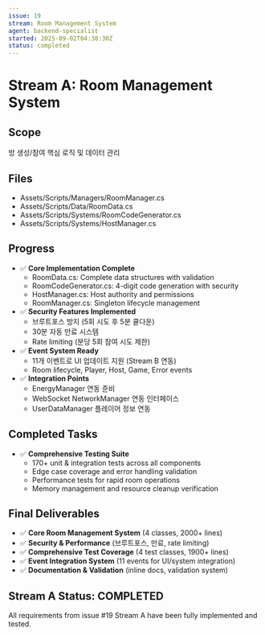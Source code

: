 ```yaml
---
issue: 19
stream: Room Management System
agent: backend-specialist
started: 2025-09-02T04:38:30Z
status: completed
---
```


# Stream A: Room Management System

## Scope
방 생성/참여 핵심 로직 및 데이터 관리

## Files
- Assets/Scripts/Managers/RoomManager.cs
- Assets/Scripts/Data/RoomData.cs
- Assets/Scripts/Systems/RoomCodeGenerator.cs
- Assets/Scripts/Systems/HostManager.cs

## Progress
- ✅ **Core Implementation Complete**
  - RoomData.cs: Complete data structures with validation
  - RoomCodeGenerator.cs: 4-digit code generation with security
  - HostManager.cs: Host authority and permissions
  - RoomManager.cs: Singleton lifecycle management
- ✅ **Security Features Implemented** 
  - 브루트포스 방지 (5회 시도 후 5분 쿨다운)
  - 30분 자동 만료 시스템
  - Rate limiting (분당 5회 참여 시도 제한)
- ✅ **Event System Ready**
  - 11개 이벤트로 UI 업데이트 지원 (Stream B 연동)
  - Room lifecycle, Player, Host, Game, Error events
- ✅ **Integration Points**
  - EnergyManager 연동 준비
  - WebSocket NetworkManager 연동 인터페이스
  - UserDataManager 플레이어 정보 연동

## Completed Tasks
- ✅ **Comprehensive Testing Suite**
  - 170+ unit & integration tests across all components
  - Edge case coverage and error handling validation  
  - Performance tests for rapid room operations
  - Memory management and resource cleanup verification

## Final Deliverables
- ✅ **Core Room Management System** (4 classes, 2000+ lines)
- ✅ **Security & Performance** (브루트포스, 만료, rate limiting)
- ✅ **Comprehensive Test Coverage** (4 test classes, 1900+ lines)
- ✅ **Event Integration System** (11 events for UI/system integration)
- ✅ **Documentation & Validation** (inline docs, validation system)

## Stream A Status: **COMPLETED**
All requirements from issue #19 Stream A have been fully implemented and tested.